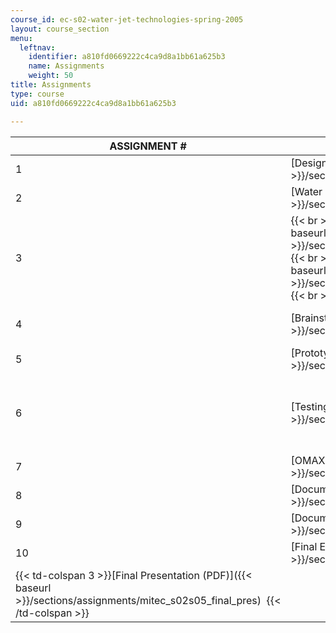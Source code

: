```yaml
---
course_id: ec-s02-water-jet-technologies-spring-2005
layout: course_section
menu:
  leftnav:
    identifier: a810fd0669222c4ca9d8a1bb61a625b3
    name: Assignments
    weight: 50
title: Assignments
type: course
uid: a810fd0669222c4ca9d8a1bb61a625b3

---
```


| ASSIGNMENT # | ASSIGNMENTS | SAMPLE STUDENT WORK |
| --- | --- | --- |
| 1 | [Design Notebook (PDF)]({{< baseurl >}}/sections/assignments/mitec_s02s05_1_des_notebk) | &nbsp; |
| 2 | [Water Jet Snowflake (PDF)]({{< baseurl >}}/sections/assignments/mitec_s02s05_2_snowflake) | &nbsp; |
| 3 |  {{< br >}}{{< br >}} [Information Gathering (PDF)]({{< baseurl >}}/sections/assignments/mitec_s02s05_3_info_gather) {{< br >}}{{< br >}} [Defining the Problem (PDF)]({{< baseurl >}}/sections/assignments/mitec_s02s05_3_def_prob) {{< br >}}{{< br >}}  | [Defining the Problem: Coffeehouse (PDF)]({{< baseurl >}}/sections/assignments/mitec_s02s05_dfprob_coffee) (Courtesy of Matt Zedler.) |
| 4 | [Brainstorming (PDF)]({{< baseurl >}}/sections/assignments/mitec_s02s05_4_brainstorm) | [Brainstorming (PDF)]({{< baseurl >}}/sections/assignments/mitec_s02s05_a4_brainstorm) (Courtesy of Matt Zedler.) |
| 5 | [Prototype Design (PDF)]({{< baseurl >}}/sections/assignments/mitec_s02s05_5_proto_desgn) | &nbsp; |
| 6 | [Testing and Improvement (PDF)]({{< baseurl >}}/sections/assignments/mitec_s02s05_6_testing) |  {{< br >}}{{< br >}} [Bad Design (PDF)]({{< baseurl >}}/sections/assignments/mitec_s02s05_a6_bad_design) (Courtesy of Matt Zedler.) {{< br >}}{{< br >}} [Good Design (PDF)]({{< baseurl >}}/sections/assignments/mitec_s02s05_a6_good_desgn) (Courtesy of Matt Zedler.) {{< br >}}{{< br >}}  |
| 7 | [OMAX Tabs (PDF)]({{< baseurl >}}/sections/assignments/mitec_s02s05_7_omax_tabs) | &nbsp; |
| 8 | [Documentation 1 (PDF)]({{< baseurl >}}/sections/assignments/mitec_s02s05_8_document1) | &nbsp; |
| 9 | [Documentation 2 (PDF)]({{< baseurl >}}/sections/assignments/mitec_s02s05_9_document2) | &nbsp; |
| 10 | [Final Evaluation (PDF)]({{< baseurl >}}/sections/assignments/mitec_s02s05_10_finaleval) | &nbsp; |
| {{< td-colspan 3 >}}[Final Presentation (PDF)]({{< baseurl >}}/sections/assignments/mitec_s02s05_final_pres)  {{< /td-colspan >}} ||